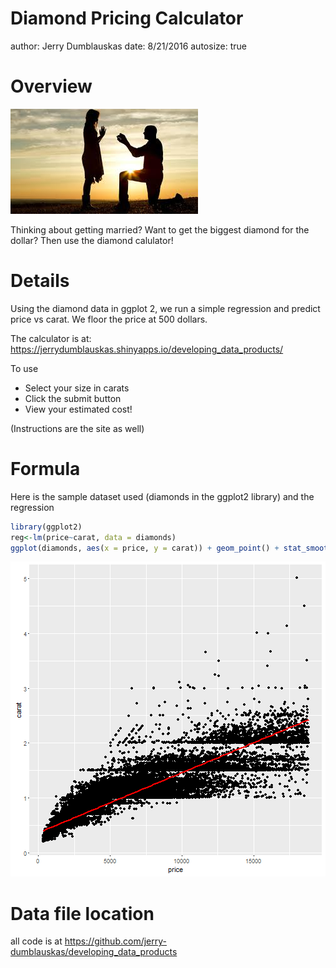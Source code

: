 Diamond Pricing Calculator
========================================================
author: Jerry Dumblauskas
date: 8/21/2016
autosize: true

Overview
========================================================

![what](proposal.jpg)

Thinking about getting married? 
Want to get the biggest diamond for the dollar? 
Then use the diamond calulator!

Details
========================================================
Using the diamond data in ggplot 2, we run a simple regression and predict price vs carat.  We floor the price at 500 dollars.

The calculator is at: https://jerrydumblauskas.shinyapps.io/developing_data_products/

To use
* Select your size in carats
* Click the submit button
* View your estimated cost!

(Instructions are the site as well)

Formula
========================================================

Here is the sample dataset used (diamonds in the ggplot2 library) and the regression

```r
library(ggplot2)
reg<-lm(price~carat, data = diamonds)
ggplot(diamonds, aes(x = price, y = carat)) + geom_point() + stat_smooth(method = "lm", col = "red")
```

![plot of chunk unnamed-chunk-1](diamond_pitch-figure/unnamed-chunk-1-1.png)

Data file location
========================================================
all code is at https://github.com/jerry-dumblauskas/developing_data_products
